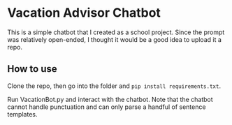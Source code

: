 # Vacation Advisor Chatbot
This is a simple chatbot that I created as a school project. Since the prompt was relatively open-ended, I thought it would be a good idea to upload it a repo.

## How to use
Clone the repo, then go into the folder and `pip install requirements.txt`.

Run VacationBot.py and interact with the chatbot. Note that the chatbot cannot handle punctuation and can only parse a handful of sentence templates.
